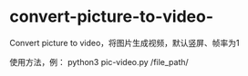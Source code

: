 # convert-picture-to-video-
Convert picture to video，将图片生成视频，默认竖屏、帧率为1

使用方法，例：
python3 pic-video.py /file_path/
